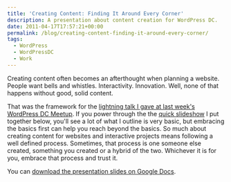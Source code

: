 ```yaml
---
title: 'Creating Content: Finding It Around Every Corner'
description: A presentation about content creation for WordPress DC.
date: 2011-04-17T17:57:21+00:00
permalink: /blog/creating-content-finding-it-around-every-corner/
tags:
  - WordPress
  - WordPressDC
  - Work
---
```


Creating content often becomes an afterthought when planning a website. People want bells and whistles. Interactivity. Innovation. Well, none of that happens without good, solid content.

That was the framework for the [lightning talk I gave at last week's WordPress DC Meetup](http://wpdc.wordpress.com/2011/04/11/april-meetup-announcing-our-lightning-talks/). If you power through the the [quick slideshow](http://www.scribd.com/doc/52971713/Creating-Content-Finding-It-Around-Every-Corner) I put together below, you'll see a lot of what I outline is very basic, but embracing the basics first can help you reach beyond the basics. So much about creating content for websites and interactive projects means following a well defined process. Sometimes, that process is one someone else created, something you created or a hybrid of the two. Whichever it is for you, embrace that process and trust it.

You can [download the presentation slides on Google Docs](https://docs.google.com/open?id=0B7sxizr7YLygZnhValdvQXBKQXM).